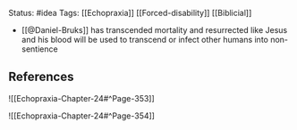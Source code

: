 Status: #idea
Tags: [[Echopraxia]] [[Forced-disability]] [[Biblicial]]

* [[@Daniel-Bruks]] has transcended mortality and resurrected like Jesus and his blood will be used to transcend or infect other humans into non-sentience

## References

![[Echopraxia-Chapter-24#^Page-353]]

![[Echopraxia-Chapter-24#^Page-354]]